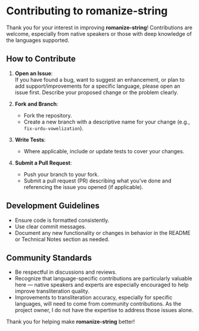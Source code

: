 # Contributing to romanize-string

Thank you for your interest in improving **romanize-string**! Contributions are welcome, especially from native speakers or those with deep knowledge of the languages supported.

## How to Contribute

1. **Open an Issue**:  
   If you have found a bug, want to suggest an enhancement, or plan to add support/improvements for a specific language, please open an issue first. Describe your proposed change or the problem clearly.

2. **Fork and Branch**:  
   - Fork the repository.  
   - Create a new branch with a descriptive name for your change (e.g., `fix-urdu-vowelization`).

3. **Write Tests**:  
   - Where applicable, include or update tests to cover your changes.

4. **Submit a Pull Request**:  
   - Push your branch to your fork.  
   - Submit a pull request (PR) describing what you’ve done and referencing the issue you opened (if applicable).

## Development Guidelines

- Ensure code is formatted consistently.
- Use clear commit messages.
- Document any new functionality or changes in behavior in the README or Technical Notes section as needed.

## Community Standards

- Be respectful in discussions and reviews.
- Recognize that language-specific contributions are particularly valuable here — native speakers and experts are especially encouraged to help improve transliteration quality.
- Improvements to transliteration accuracy, especially for specific languages, will need to come from community contributions. As the project owner, I do not have the expertise to address those issues alone.

Thank you for helping make **romanize-string** better!